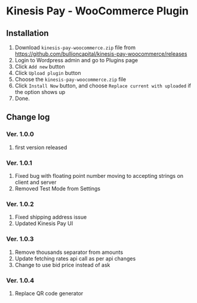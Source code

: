 # Kinesis Pay - WooCommerce Plugin

## Installation

1. Download `kinesis-pay-woocommerce.zip` file from https://github.com/bullioncapital/kinesis-pay-woocommerce/releases
2. Login to Wordpress admin and go to Plugins page
3. Click `Add new` button
4. Click `Upload plugin` button
5. Choose the `kinesis-pay-woocommerce.zip` file
6. Click `Install Now` button, and choose `Replace current with uploaded` if the option shows up
7. Done.

## Change log

### Ver. 1.0.0

1. first version released

### Ver. 1.0.1

1. Fixed bug with floating point number moving to accepting strings on client and server
2. Removed Test Mode from Settings

### Ver. 1.0.2

1. Fixed shipping address issue
2. Updated Kinesis Pay UI

### Ver. 1.0.3

1. Remove thousands separator from amounts
2. Update fetching rates api call as per api changes
3. Change to use bid price instead of ask

### Ver. 1.0.4

1. Replace QR code generator
